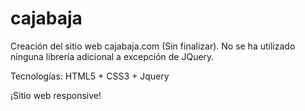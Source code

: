 cajabaja
========

Creación del sitio web cajabaja.com (Sin finalizar).
No se ha utilizado ninguna librería adicional a excepción de JQuery.

Tecnologías: HTML5 + CSS3 + Jquery

¡Sitio web responsive!
